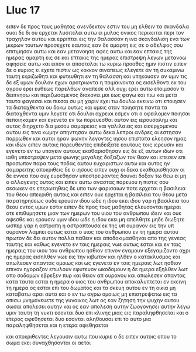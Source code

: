 # Lluc 17
ειπεν δε προς τους μαθητας ανενδεκτον εστιν του μη ελθειν τα σκανδαλα ουαι δε δι ου ερχεται
λυσιτελει αυτω ει μυλος ονικος περικειται περι τον τραχηλον αυτου και ερριπται εις την θαλασσαν η ινα σκανδαλιση ενα των μικρων τουτων
προσεχετε εαυτοις εαν δε αμαρτη εις σε ο αδελφος σου επιτιμησον αυτω και εαν μετανοηση αφες αυτω
και εαν επτακις της ημερας αμαρτη εις σε και επτακις της ημερας επιστρεψη λεγων μετανοω αφησεις αυτω
και ειπον οι αποστολοι τω κυριω προσθες ημιν πιστιν
ειπεν δε ο κυριος ει εχετε πιστιν ως κοκκον σιναπεως ελεγετε αν τη συκαμινω ταυτη εκριζωθητι και φυτευθητι εν τη θαλασση και υπηκουσεν αν υμιν
τις δε εξ υμων δουλον εχων αροτριωντα η ποιμαινοντα ος εισελθοντι εκ του αγρου ερει ευθεως παρελθων αναπεσε
αλλ ουχι ερει αυτω ετοιμασον τι δειπνησω και περιζωσαμενος διακονει μοι εως φαγω και πιω και μετα ταυτα φαγεσαι και πιεσαι συ
μη χαριν εχει τω δουλω εκεινω οτι εποιησεν τα διαταχθεντα ου δοκω
ουτως και υμεις οταν ποιησητε παντα τα διαταχθεντα υμιν λεγετε οτι δουλοι αχρειοι εσμεν οτι ο οφειλομεν ποιησαι πεποιηκαμεν
και εγενετο εν τω πορευεσθαι αυτον εις ιερουσαλημ και αυτος διηρχετο δια μεσου σαμαρειας και γαλιλαιας
και εισερχομενου αυτου εις τινα κωμην απηντησαν αυτω δεκα λεπροι ανδρες οι εστησαν πορρωθεν
και αυτοι ηραν φωνην λεγοντες ιησου επιστατα ελεησον ημας
και ιδων ειπεν αυτοις πορευθεντες επιδειξατε εαυτους τοις ιερευσιν και εγενετο εν τω υπαγειν αυτους εκαθαρισθησαν
εις δε εξ αυτων ιδων οτι ιαθη υπεστρεψεν μετα φωνης μεγαλης δοξαζων τον θεον
και επεσεν επι προσωπον παρα τους ποδας αυτου ευχαριστων αυτω και αυτος ην σαμαρειτης
αποκριθεις δε ο ιησους ειπεν ουχι οι δεκα εκαθαρισθησαν οι δε εννεα που
ουχ ευρεθησαν υποστρεψαντες δουναι δοξαν τω θεω ει μη ο αλλογενης ουτος
και ειπεν αυτω αναστας πορευου η πιστις σου σεσωκεν σε
επερωτηθεις δε υπο των φαρισαιων ποτε ερχεται η βασιλεια του θεου απεκριθη αυτοις και ειπεν ουκ ερχεται η βασιλεια του θεου μετα παρατηρησεως
ουδε ερουσιν ιδου ωδε η ιδου εκει ιδου γαρ η βασιλεια του θεου εντος υμων εστιν
ειπεν δε προς τους μαθητας ελευσονται ημεραι οτε επιθυμησετε μιαν των ημερων του υιου του ανθρωπου ιδειν και ουκ οψεσθε
και ερουσιν υμιν ιδου ωδε η ιδου εκει μη απελθητε μηδε διωξητε
ωσπερ γαρ η αστραπη η αστραπτουσα εκ της υπ ουρανον εις την υπ ουρανον λαμπει ουτως εσται ο υιος του ανθρωπου εν τη ημερα αυτου
πρωτον δε δει αυτον πολλα παθειν και αποδοκιμασθηναι απο της γενεας ταυτης
και καθως εγενετο εν ταις ημεραις νωε ουτως εσται και εν ταις ημεραις του υιου του ανθρωπου
ησθιον επινον εγαμουν εξεγαμιζοντο αχρι ης ημερας εισηλθεν νωε εις την κιβωτον και ηλθεν ο κατακλυσμος και απωλεσεν απαντας
ομοιως και ως εγενετο εν ταις ημεραις λωτ ησθιον επινον ηγοραζον επωλουν εφυτευον ωκοδομουν
η δε ημερα εξηλθεν λωτ απο σοδομων εβρεξεν πυρ και θειον απ ουρανου και απωλεσεν απαντας
κατα ταυτα εσται η ημερα ο υιος του ανθρωπου αποκαλυπτεται
εν εκεινη τη ημερα ος εσται επι του δωματος και τα σκευη αυτου εν τη οικια μη καταβατω αραι αυτα και ο εν τω αγρω ομοιως μη επιστρεψατω εις τα οπισω
μνημονευετε της γυναικος λωτ
ος εαν ζητηση την ψυχην αυτου σωσαι απολεσει αυτην και ος εαν απολεση αυτην ζωογονησει αυτην
λεγω υμιν ταυτη τη νυκτι εσονται δυο επι κλινης μιας εις παραληφθησεται και ο ετερος αφεθησεται
δυο εσονται αληθουσαι επι το αυτο μια παραληφθησεται και η ετερα αφεθησεται

και αποκριθεντες λεγουσιν αυτω που κυριε ο δε ειπεν αυτοις οπου το σωμα εκει συναχθησονται οι αετοι
